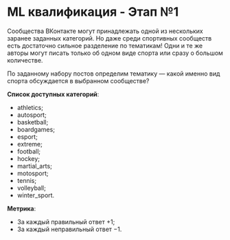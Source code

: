 # ML квалификация - Этап №1

Сообщества ВКонтакте могут принадлежать одной из нескольких заранее заданных категорий. Но даже среди спортивных сообществ есть достаточно сильное разделение по тематикам! Одни и те же авторы могут писать только об одном виде спорта или сразу о большом количестве.

По заданному набору постов определим тематику — какой именно вид спорта обсуждается в выбранном сообществе?

**Список доступных категорий**:
- athletics;
- autosport;
- basketball;
- boardgames;
- esport;
- extreme;
- football;
- hockey;
- martial_arts;
- motosport;
- tennis;
- volleyball;
- winter_sport.

**Метрика**:
- За каждый правильный ответ +1;
- За каждый неправильный ответ −1.
